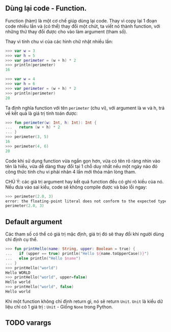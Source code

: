 ## Dùng lại code - Function.

Function (hàm) là một cơ chế giúp dùng lại code. Thay vì copy lại 1 đoạn code nhiều lần và (có thể) thay đổi một chút, ta viết nó thành function, với những thứ thay đổi được cho vào làm argument (tham số).

Thay vì tính chu vi của các hình chữ nhật nhiều lần:

```kotlin
>>> var w = 3
>>> var h = 5
>>> var perimeter = (w + h) * 2
>>> println(perimeter)
16

>>> var w = 4
>>> var h = 6
>>> var perimeter = (w + h) * 2
>>> println(perimeter)
20
```
Ta định nghĩa function với tên `perimeter` (chu vi), với argument là w và h, trả về kết quả là giá trị tính toán được:

```kotlin
>>> fun perimeter(w: Int, h: Int): Int {
...   return (w + h) * 2
... }
>>> perimeter(3, 5)
16
>>> perimeter(4, 6)
20
```

Code khi sử dụng function vừa ngắn gọn hơn, vừa có tên rõ ràng nhìn vào tên là hiểu, vừa dễ dàng thay đổi tại 1 chỗ duy nhất nếu một ngày nào đó công thức tính chu vi phải nhân 4 lần mới thỏa mãn lòng tham.

CHÚ Ý: các giá trị argument hay kết quả function đều có ghi rõ kiều của nó. Nếu đưa vào sai kiểu, code sẽ không compile được và báo lỗi ngay:

```kotlin
>>> perimeter(2.0, 3)
error: the floating-point literal does not conform to the expected type Int
perimeter(2.0, 3)
```

## Default argument

Các tham số có thể có giá trị mặc định, giá trị đó sẽ thay đổi khi người dùng chỉ định cụ thể.

```kotlin
>>> fun printHello(name: String, upper: Boolean = true) {
...   if (upper == true) println("Hello ${name.toUpperCase()}")
...   else println("Hello $name")
... }
>>> printHello("world")
Hello WORLD
>>> printHello("world", upper=false)
Hello world
>>> printHello("world", false)
Hello world

```

Khi một function không chỉ định return gì, nó sẽ return `Unit`. `Unit` là kiểu dữ liệu chỉ có 1 giá trị : `Unit` - Giống `None` trong Python.


## TODO varargs
